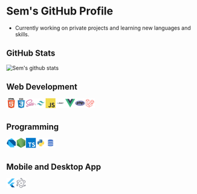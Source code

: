 # Sem's GitHub Profile

- Currently working on private projects and learning new languages and skills.

## GitHub Stats

![Sem's github stats](https://github-readme-stats.vercel.app/api?username=semvrij&count_private=true&show_icons=true&hide_border=true)

<!-- [![Top Langs](https://github-readme-stats.vercel.app/api/top-langs/?username=semvrij&layout=compact)] -->

## Web Development

<img
  align="left"
  title="HTML5"
  alt="HTML5"
  width="26px"
  src="https://raw.githubusercontent.com/github/explore/80688e429a7d4ef2fca1e82350fe8e3517d3494d/topics/html/html.png"
/>
<img
  align="left"
  title="CSS3"
  alt="CSS3"
  width="26px"
  src="https://raw.githubusercontent.com/github/explore/80688e429a7d4ef2fca1e82350fe8e3517d3494d/topics/css/css.png"
/>
<img
  align="left"
  title="Sass"
  alt="Sass"
  width="26px"
  src="https://raw.githubusercontent.com/github/explore/80688e429a7d4ef2fca1e82350fe8e3517d3494d/topics/sass/sass.png"
/>
<img
  align="left"
  title="TailWind CSS"
  alt="TailWind CSS"
  width="26px"
  src="https://raw.githubusercontent.com/github/explore/882462b8ecc337fd9c9b2572bc463a1cbc88fb6a/topics/tailwind/tailwind.png"
/>
<img
  align="left"
  title="JavaScript"
  alt="JavaScript"
  width="26px"
  src="https://raw.githubusercontent.com/github/explore/80688e429a7d4ef2fca1e82350fe8e3517d3494d/topics/javascript/javascript.png"
/>
<img
  align="left"
  title="jQuery"
  alt="jQuery"
  width="26px"
  src="https://raw.githubusercontent.com/github/explore/80688e429a7d4ef2fca1e82350fe8e3517d3494d/topics/jquery/jquery.png"
/>
<img
  align="left"
  title="Vue.js"
  alt="Vue.js"
  width="26px"
  src="https://raw.githubusercontent.com/github/explore/882462b8ecc337fd9c9b2572bc463a1cbc88fb6a/topics/vue/vue.png"
/>
<img
  align="left"
  title="PHP"
  alt="PHP"
  width="26px"
  src="https://raw.githubusercontent.com/github/explore/ccc16358ac4530c6a69b1b80c7223cd2744dea83/topics/php/php.png"
/>
<img
  align="left"
  title="Laravel"
  alt="Laravel"
  width="26px"
  src="https://raw.githubusercontent.com/github/explore/882462b8ecc337fd9c9b2572bc463a1cbc88fb6a/topics/laravel/laravel.png"
/>

<br />
<br />

## Programming

<img
  align="left"
  title="Dart"
  alt="Dart"
  width="26px"
  src="https://raw.githubusercontent.com/github/explore/80688e429a7d4ef2fca1e82350fe8e3517d3494d/topics/dart/dart.png"
/>
<img
  align="left"
  title="Node.js"
  alt="Node.js"
  width="26px"
  src="https://raw.githubusercontent.com/github/explore/80688e429a7d4ef2fca1e82350fe8e3517d3494d/topics/nodejs/nodejs.png"
/>
<img
  align="left"
  title="TypeScript"
  alt="TypeScript"
  width="26px"
  src="https://raw.githubusercontent.com/github/explore/80688e429a7d4ef2fca1e82350fe8e3517d3494d/topics/typescript/typescript.png"
/>
<img
  align="left"
  title="Python"
  alt="Python"
  width="26px"
  src="https://raw.githubusercontent.com/github/explore/80688e429a7d4ef2fca1e82350fe8e3517d3494d/topics/python/python.png"
/>
<img
  align="left"
  title="SQL"
  alt="SQL"
  width="26px"
  src="https://raw.githubusercontent.com/github/explore/80688e429a7d4ef2fca1e82350fe8e3517d3494d/topics/sql/sql.png"
/>

<br />
<br />

## Mobile and Desktop App

<img
  align="left"
  title="Flutter"
  alt="Flutter"
  width="26px"
  src="https://raw.githubusercontent.com/github/explore/cebd63002168a05a6a642f309227eefeccd92950/topics/flutter/flutter.png"
/>
<img
  align="left"
  title="Electron"
  alt="Electron"
  width="26px"
  src="https://raw.githubusercontent.com/github/explore/80688e429a7d4ef2fca1e82350fe8e3517d3494d/topics/electron/electron.png"
/>
